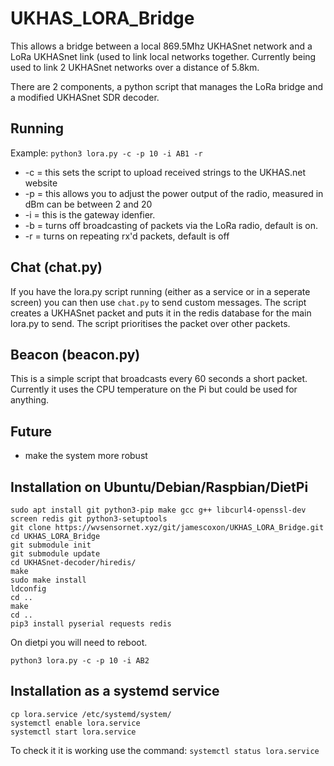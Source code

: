 # UKHAS_LORA_Bridge

This allows a bridge between a local 869.5Mhz UKHASnet network and a LoRa UKHASnet link (used to link local networks together. Currently being used to link 2 UKHASnet networks over a distance of 5.8km. 

There are 2 components, a python script that manages the LoRa bridge and a modified UKHASnet SDR decoder.

## Running
Example: `python3 lora.py -c -p 10 -i AB1 -r`

* -c = this sets the script to upload received strings to the UKHAS.net website
* -p = this allows you to adjust the power output of the radio, measured in dBm can be between 2 and 20
* -i = this is the gateway idenfier.
* -b = turns off broadcasting of packets via the LoRa radio, default is on.
* -r = turns on repeating rx'd packets, default is off

## Chat (chat.py)
If you have the lora.py script running (either as a service or in a seperate screen) you can then use `chat.py` to send custom messages. The script creates a UKHASnet packet and puts it in the redis database for the main lora.py to send. The script prioritises the packet over other packets.

## Beacon (beacon.py)
This is a simple script that broadcasts every 60 seconds a short packet. Currently it uses the CPU temperature on the Pi but could be used for anything.

## Future

* make the system more robust

## Installation on Ubuntu/Debian/Raspbian/DietPi

```
sudo apt install git python3-pip make gcc g++ libcurl4-openssl-dev screen redis git python3-setuptools
git clone https://wvsensornet.xyz/git/jamescoxon/UKHAS_LORA_Bridge.git
cd UKHAS_LORA_Bridge
git submodule init
git submodule update
cd UKHASnet-decoder/hiredis/
make
sudo make install 
ldconfig
cd ..
make
cd ..
pip3 install pyserial requests redis
```
On dietpi you will need to reboot.
```
python3 lora.py -c -p 10 -i AB2
```

## Installation as a systemd service

```
cp lora.service /etc/systemd/system/
systemctl enable lora.service
systemctl start lora.service
```

To check it it is working use the command:
`systemctl status lora.service`

